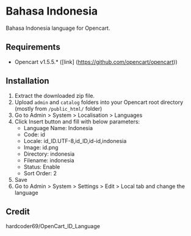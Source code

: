 Bahasa Indonesia
================

Bahasa Indonesia language for Opencart.

Requirements
------------

* Opencart v1.5.5.* ([link] (https://github.com/opencart/opencart))

Installation
------------

1. Extract the downloaded zip file.
2. Upload `admin` and `catalog` folders into your Opencart root directory (mostly from `/public_html/` folder)
3. Go to Admin > System > Localisation > Languages
4. Click Insert button and fill with below parameters:
    * Language Name: Indonesia
	* Code: id
	* Locale: id_ID.UTF-8,id_ID,id-id,indonesia
	* Image: id.png
	* Directory: indonesia
	* Filename: indonesia
	* Status: Enable
	* Sort Order: 2
5. Save
6. Go to Admin > System > Settings > Edit > Local tab and change the language

Credit
------
hardcoder69/OpenCart_ID_Language